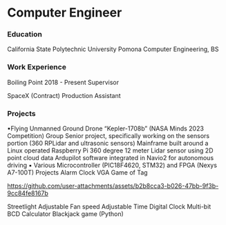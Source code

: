 # Computer Engineer

### Education
California State Polytechnic University Pomona
Computer Engineering, BS

### Work Experience
Boiling Point 2018 - Present
Supervisor

SpaceX (Contract)
Production Assistant

### Projects
▪Flying Unmanned Ground Drone “Kepler-1708b” (NASA Minds 2023 Competition)
Group Senior project, specifically working on the sensors portion (360 RPLidar and ultrasonic sensors)
  Mainframe built around a Linux operated Raspberry Pi 
  360 degree 12 meter Lidar sensor using 2D point cloud data
  Ardupilot software integrated in Navio2 for autonomous driving
▪ Various Microcontroller (PIC18F4620, STM32) and FPGA (Nexys A7-100T) Projects
  Alarm Clock
  VGA Game of Tag
  

https://github.com/user-attachments/assets/b2b8cca3-b026-47bb-9f3b-9cc84fe8167b


Streetlight
Adjustable Fan speed
Adjustable Time Digital Clock
Multi-bit BCD Calculator
Blackjack game (Python)
